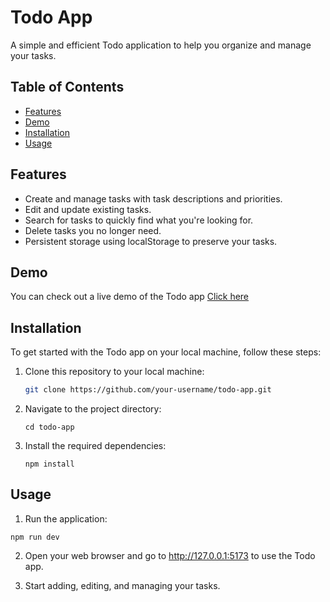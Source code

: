 # Todo App

A simple and efficient Todo application to help you organize and manage your tasks.

## Table of Contents

- [Features](#features)
- [Demo](#demo)
- [Installation](#installation)
- [Usage](#usage)

## Features

- Create and manage tasks with task descriptions and priorities.
- Edit and update existing tasks.
- Search for tasks to quickly find what you're looking for.
- Delete tasks you no longer need.
- Persistent storage using localStorage to preserve your tasks.

## Demo

You can check out a live demo of the Todo app <a href="https://react-todo-app-lovat-eight.vercel.app/">Click here</a>

## Installation

To get started with the Todo app on your local machine, follow these steps:

1. Clone this repository to your local machine:

   ```bash
   git clone https://github.com/your-username/todo-app.git
   ```

2. Navigate to the project directory:
   ```
   cd todo-app

   ```

3. Install the required dependencies:
   ```
   npm install

   ```


## Usage

1. Run the application:
```
npm run dev
```
2. Open your web browser and go to http://127.0.0.1:5173 to use the Todo app.

3. Start adding, editing, and managing your tasks.



